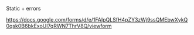 Static + errors

https://docs.google.com/forms/d/e/1FAIpQLSfH4pZY3zWj9ssQMEbwXykQ0qsk0B6bkExoUl7qRWN7ThrV8Q/viewform
